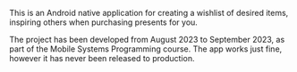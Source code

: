 This is an Android native application for creating a wishlist of desired items, inspiring others when purchasing presents for you.

The project has been developed from August 2023 to September 2023, as part of the Mobile Systems Programming course. The app works just fine, however it has never been released to production.
